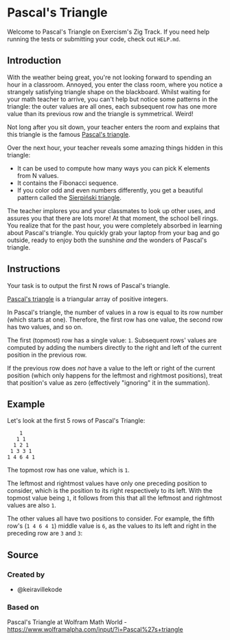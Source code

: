 # Pascal's Triangle

Welcome to Pascal's Triangle on Exercism's Zig Track.
If you need help running the tests or submitting your code, check out `HELP.md`.

## Introduction

With the weather being great, you're not looking forward to spending an hour in a classroom.
Annoyed, you enter the class room, where you notice a strangely satisfying triangle shape on the blackboard.
Whilst waiting for your math teacher to arrive, you can't help but notice some patterns in the triangle: the outer values are all ones, each subsequent row has one more value than its previous row and the triangle is symmetrical.
Weird!

Not long after you sit down, your teacher enters the room and explains that this triangle is the famous [Pascal's triangle][wikipedia].

Over the next hour, your teacher reveals some amazing things hidden in this triangle:

- It can be used to compute how many ways you can pick K elements from N values.
- It contains the Fibonacci sequence.
- If you color odd and even numbers differently, you get a beautiful pattern called the [Sierpiński triangle][wikipedia-sierpinski-triangle].

The teacher implores you and your classmates to look up other uses, and assures you that there are lots more!
At that moment, the school bell rings.
You realize that for the past hour, you were completely absorbed in learning about Pascal's triangle.
You quickly grab your laptop from your bag and go outside, ready to enjoy both the sunshine _and_ the wonders of Pascal's triangle.

[wikipedia]: https://en.wikipedia.org/wiki/Pascal%27s_triangle
[wikipedia-sierpinski-triangle]: https://en.wikipedia.org/wiki/Sierpi%C5%84ski_triangle

## Instructions

Your task is to output the first N rows of Pascal's triangle.

[Pascal's triangle][wikipedia] is a triangular array of positive integers.

In Pascal's triangle, the number of values in a row is equal to its row number (which starts at one).
Therefore, the first row has one value, the second row has two values, and so on.

The first (topmost) row has a single value: `1`.
Subsequent rows' values are computed by adding the numbers directly to the right and left of the current position in the previous row.

If the previous row does _not_ have a value to the left or right of the current position (which only happens for the leftmost and rightmost positions), treat that position's value as zero (effectively "ignoring" it in the summation).

## Example

Let's look at the first 5 rows of Pascal's Triangle:

```text
    1
   1 1
  1 2 1
 1 3 3 1
1 4 6 4 1
```

The topmost row has one value, which is `1`.

The leftmost and rightmost values have only one preceding position to consider, which is the position to its right respectively to its left.
With the topmost value being `1`, it follows from this that all the leftmost and rightmost values are also `1`.

The other values all have two positions to consider.
For example, the fifth row's (`1 4 6 4 1`) middle value is `6`, as the values to its left and right in the preceding row are `3` and `3`:

[wikipedia]: https://en.wikipedia.org/wiki/Pascal%27s_triangle

## Source

### Created by

- @keiravillekode

### Based on

Pascal's Triangle at Wolfram Math World - https://www.wolframalpha.com/input/?i=Pascal%27s+triangle